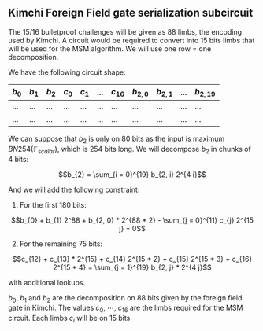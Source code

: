## Kimchi Foreign Field gate serialization subcircuit

The 15/16 bulletproof challenges will be given as 88 limbs, the encoding used by Kimchi.
A circuit would be required to convert into 15 bits limbs that will be used for the MSM algorithm.
We will use one row = one decomposition.

We have the following circuit shape:

| $b_{0}$ | $b_{1}$ | $b_{2}$ | $c_{0}$ | $c_{1}$ | ... | $c_{16}$ | $b_{2, 0}$ | $b_{2, 1}$ | ... | $b_{2, 19}$ |
| ------- | ------- | ------- | ------- | ------- | --- | -------- | ---------  | ---------  | --- | ----------- |
| ...     | ...     | ...     | ...     | ...     | ... | ...      | ...        |  ...       | ... | ...         |
| ...     | ...     | ...     | ...     | ...     | ... | ...      | ...        |  ...       | ... | ...         |

We can suppose that $b_{2}$ is only on 80 bits as the input is maximum
$BN254(\mathbb{F}_{scalar})$, which is 254 bits long.
We will decompose $b_{2}$ in chunks of 4 bits:

$$b_{2} = \sum_{i = 0}^{19} b_{2, i} 2^{4 i}$$

And we will add the following constraint:

1. For the first 180 bits:

$$b_{0} + b_{1} 2^88 + b_{2, 0} * 2^{88 * 2} - \sum_{j = 0}^{11} c_{j} 2^{15 j} = 0$$

2. For the remaining 75 bits:

$$c_{12} + c_{13} * 2^{15} + c_{14} 2^{15 * 2} + c_{15} 2^{15 * 3} + c_{16} 2^{15 * 4} = \sum_{j = 1}^{19} b_{2, j} * 2^{4 j}$$

with additional lookups.

$b_{0}$, $b_{1}$ and $b_{2}$ are the decomposition on 88 bits given by the
foreign field gate in Kimchi. The values $c_{0}$, $\cdots$, $c_{16}$ are the limbs
required for the MSM circuit. Each limbs $c_{i}$ will be on 15 bits.
